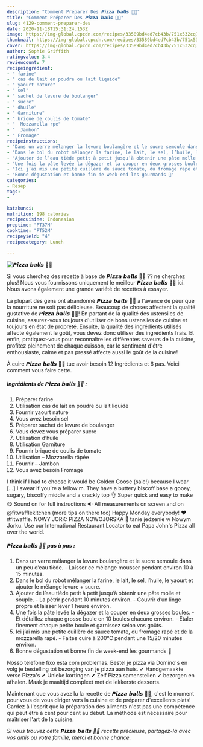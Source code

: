 ```yaml
---
description: "Comment Préparer Des 𝙋𝙞𝙯𝙯𝙖 𝙗𝙖𝙡𝙡𝙨 🍕😋"
title: "Comment Préparer Des 𝙋𝙞𝙯𝙯𝙖 𝙗𝙖𝙡𝙡𝙨 🍕😋"
slug: 4129-comment-preparer-des
date: 2020-11-18T15:31:24.153Z
image: https://img-global.cpcdn.com/recipes/33589bd4ed7cb43b/751x532cq70/𝙋𝙞𝙯𝙯𝙖-𝙗𝙖𝙡𝙡𝙨-🍕😋-photo-principale-de-la-recette.jpg
thumbnail: https://img-global.cpcdn.com/recipes/33589bd4ed7cb43b/751x532cq70/𝙋𝙞𝙯𝙯𝙖-𝙗𝙖𝙡𝙡𝙨-🍕😋-photo-principale-de-la-recette.jpg
cover: https://img-global.cpcdn.com/recipes/33589bd4ed7cb43b/751x532cq70/𝙋𝙞𝙯𝙯𝙖-𝙗𝙖𝙡𝙡𝙨-🍕😋-photo-principale-de-la-recette.jpg
author: Sophie Griffith
ratingvalue: 3.4
reviewcount: 7
recipeingredient:
- " farine"
- " cas de lait en poudre ou lait liquide"
- " yaourt nature"
- " sel"
- " sachet de levure de boulanger"
- " sucre"
- " dhuile"
- " Garniture"
- " brique de coulis de tomate"
- "  Mozzarella rpe"
- "  Jambon"
- " Fromage"
recipeinstructions:
- "Dans un verre mélanger la levure boulangère et le sucre semoule dans un peu d’eau tiède. Laisser ce mélange mousser pendant environ 10 à 15 minutes."
- "Dans le bol du robot mélanger la farine, le lait, le sel, l’huile, le yaourt et ajouter le mélange levure + sucre."
- "Ajouter de l’eau tiède petit à petit jusqu’à obtenir une pâte molle et souple. La pétrir pendant 10 minutes environ. Couvrir d’un linge propre et laisser lever 1 heure environ."
- "Une fois la pâte levée la dégazer et la couper en deux grosses boules. Et détaillez chaque grosse boule en 10 boules chacune environ. Etaler finement chaque petite boule et garnissez selon vos goûts."
- "Ici j’ai mis une petite cuillère de sauce tomate, du fromage rapé et de la mozzarella rapé. Faites cuire à 200°C pendant une 15/20 minutes environ."
- "Bonne dégustation et bonne fin de week-end les gourmands 🥰"
categories:
- Resep
tags:
- 

katakunci:  
nutrition: 198 calories
recipecuisine: Indonesian
preptime: "PT37M"
cooktime: "PT52M"
recipeyield: "4"
recipecategory: Lunch

---
```



![𝙋𝙞𝙯𝙯𝙖 𝙗𝙖𝙡𝙡𝙨 🍕😋](https://img-global.cpcdn.com/recipes/33589bd4ed7cb43b/751x532cq70/𝙋𝙞𝙯𝙯𝙖-𝙗𝙖𝙡𝙡𝙨-🍕😋-photo-principale-de-la-recette.jpg)

Si vous cherchez des recette à base de 𝙋𝙞𝙯𝙯𝙖 𝙗𝙖𝙡𝙡𝙨 🍕😋 ?? ne cherchez plus! Nous vous fournissons uniquement le meilleur 𝙋𝙞𝙯𝙯𝙖 𝙗𝙖𝙡𝙡𝙨 🍕😋 ici. Nous avons également une grande variété de recettes à essayer.

La plupart des gens ont abandonné 𝙋𝙞𝙯𝙯𝙖 𝙗𝙖𝙡𝙡𝙨 🍕😋 à l'avance de peur que la nourriture ne soit pas délicieuse. Beaucoup de choses affectent la qualité gustative de 𝙋𝙞𝙯𝙯𝙖 𝙗𝙖𝙡𝙡𝙨 🍕😋! En partant de la qualité des ustensiles de cuisine, assurez-vous toujours d'utiliser de bons ustensiles de cuisine et toujours en état de propreté. Ensuite, la qualité des ingrédients utilisés affecte également le goût, vous devez donc utiliser des ingrédients frais. Et enfin, pratiquez-vous pour reconnaître les différentes saveurs de la cuisine, profitez pleinement de chaque cuisson, car le sentiment d'être enthousiaste, calme et pas pressé affecte aussi le goût de la cuisine!

<!--inarticleads1-->

À cuire 𝙋𝙞𝙯𝙯𝙖 𝙗𝙖𝙡𝙡𝙨 🍕😋 tue avoir besoin 12 Ingrédients et 6 pas. Voici comment vous faire cette.

##### Ingrédients de 𝙋𝙞𝙯𝙯𝙖 𝙗𝙖𝙡𝙡𝙨 🍕😋 :

1. Préparer  farine
1. Utilisation  cas de lait en poudre ou lait liquide
1. Fournir  yaourt nature
1. Vous avez besoin  sel
1. Préparer  sachet de levure de boulanger
1. Vous devez vous préparer  sucre
1. Utilisation  d’huile
1. Utilisation  Garniture
1. Fournir  brique de coulis de tomate
1. Utilisation  – Mozzarella râpée
1. Fournir  – Jambon
1. Vous avez besoin  Fromage


I think if I had to choose it would be Golden Goose (sale!) because I wear […] I swear if you&#39;re a fellow m. They have a buttery biscoff base a gooey, sugary, biscoffy middle and a crackly top 👌 Super quick and easy to make 😋 Sound on for full instructions 🔉 All measurements on screen and on @fitwafflekitchen (more tips on there too) Happy Monday everybody! ❤️ #fitwaffle. NOWY JORK: PIZZA NOWOJORSKA 🍕 tanie jedzenie w Nowym Jorku. Use our International Restaurant Locator to eat Papa John&#39;s Pizza all over the world. 

<!--inarticleads2-->

##### 𝙋𝙞𝙯𝙯𝙖 𝙗𝙖𝙡𝙡𝙨 🍕😋 pas à pas :

1. Dans un verre mélanger la levure boulangère et le sucre semoule dans un peu d’eau tiède. - Laisser ce mélange mousser pendant environ 10 à 15 minutes.
1. Dans le bol du robot mélanger la farine, le lait, le sel, l’huile, le yaourt et ajouter le mélange levure + sucre.
1. Ajouter de l’eau tiède petit à petit jusqu’à obtenir une pâte molle et souple. - La pétrir pendant 10 minutes environ. - Couvrir d’un linge propre et laisser lever 1 heure environ.
1. Une fois la pâte levée la dégazer et la couper en deux grosses boules. - Et détaillez chaque grosse boule en 10 boules chacune environ. - Etaler finement chaque petite boule et garnissez selon vos goûts.
1. Ici j’ai mis une petite cuillère de sauce tomate, du fromage rapé et de la mozzarella rapé. - Faites cuire à 200°C pendant une 15/20 minutes environ.
1. Bonne dégustation et bonne fin de week-end les gourmands 🥰


Nosso telefone fixo está com problemas. Bestel je pizza via Domino&#39;s en volg je bestelling tot bezorging van je pizza aan huis. ✔ Handgemaakte verse Pizza&#39;s ✔ Unieke kortingen ✔ Zelf Pizza samenstellen ✔ bezorgen en afhalen. Maak je maaltijd compleet met de lekkerste desserts. 

<!--inarticleads1-->

<p>
Maintenant que vous avez lu la recette de 𝙋𝙞𝙯𝙯𝙖 𝙗𝙖𝙡𝙡𝙨 🍕😋, c'est le moment pour vous de vous diriger vers la cuisine et de préparer d'excellents plats! Gardez à l'esprit que la préparation des aliments n'est pas une compétence qui peut être à cent pour cent au début. La méthode est nécessaire pour maîtriser l'art de la cuisine.
</p>

<p>
<i>Si vous trouvez cette 𝙋𝙞𝙯𝙯𝙖 𝙗𝙖𝙡𝙡𝙨 🍕😋 recette précieuse, partagez-la avec vos amis ou votre famille, merci et bonne chance.</i>
</p>
